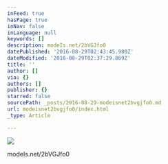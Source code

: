 ```yaml
---
inFeed: true
hasPage: true
inNav: false
inLanguage: null
keywords: []
description: modeIs.net/2bVGJfo0
datePublished: '2016-08-29T02:43:45.980Z'
dateModified: '2016-08-29T02:37:29.869Z'
title: ''
author: []
via: {}
authors: []
publisher: {}
starred: false
sourcePath: _posts/2016-08-29-modeisnet2bvgjfo0.md
url: modeisnet2bvgjfo0/index.html
_type: Article

---
```

![](https://the-grid-user-content.s3-us-west-2.amazonaws.com/06ba177e-9d5f-41c8-92bd-472986943489.jpg)

modeIs.net/2bVGJfo0